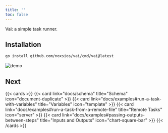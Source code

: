 ```yaml
---
title: ''
toc: false
---
```


Vai: a simple task runner.

## Installation

```sh
go install github.com/noxsios/vai/cmd/vai@latest
```

![demo](https://github.com/Noxsios/vai/assets/50058333/89a8ffcd-cb56-4664-b23c-69609ed34bac)

## Next

{{< cards >}}
  {{< card link="docs/schema" title="Schema" icon="document-duplicate" >}}
  {{< card link="docs/examples#run-a-task-with-variables" title="Variables" icon="template" >}}
  {{< card link="docs/examples#run-a-task-from-a-remote-file" title="Remote Tasks" icon="server" >}}
  {{< card link="docs/examples#passing-outputs-between-steps" title="Inputs and Outputs" icon="chart-square-bar" >}}
{{< /cards >}}
